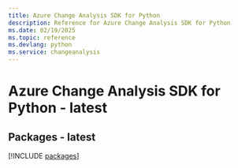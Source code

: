 ```yaml
---
title: Azure Change Analysis SDK for Python
description: Reference for Azure Change Analysis SDK for Python
ms.date: 02/19/2025
ms.topic: reference
ms.devlang: python
ms.service: changeanalysis
---
```

# Azure Change Analysis SDK for Python - latest
## Packages - latest
[!INCLUDE [packages](change-analysis-index.md)]